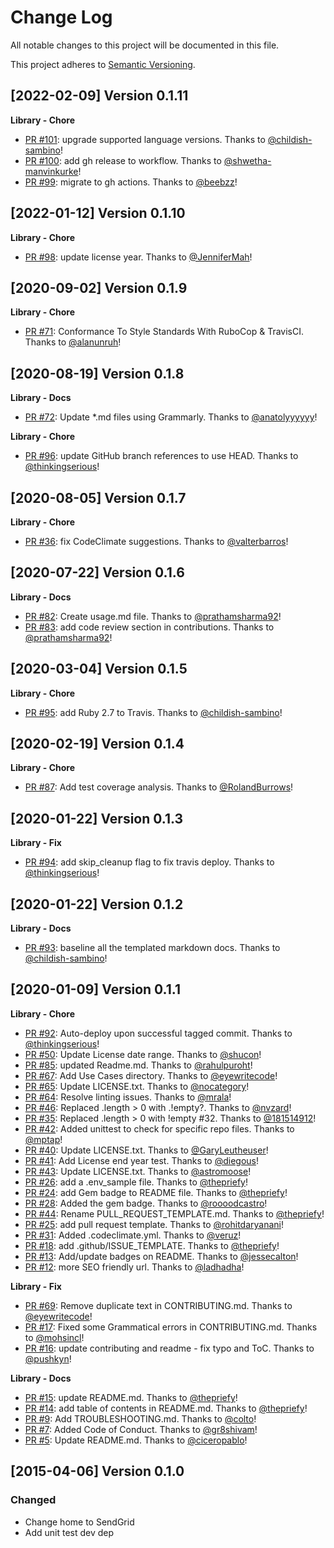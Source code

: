 # Change Log
All notable changes to this project will be documented in this file.

This project adheres to [Semantic Versioning](http://semver.org/).

[2022-02-09] Version 0.1.11
---------------------------
**Library - Chore**
- [PR #101](https://github.com/sendgrid/smtpapi-ruby/pull/101): upgrade supported language versions. Thanks to [@childish-sambino](https://github.com/childish-sambino)!
- [PR #100](https://github.com/sendgrid/smtpapi-ruby/pull/100): add gh release to workflow. Thanks to [@shwetha-manvinkurke](https://github.com/shwetha-manvinkurke)!
- [PR #99](https://github.com/sendgrid/smtpapi-ruby/pull/99): migrate to gh actions. Thanks to [@beebzz](https://github.com/beebzz)!


[2022-01-12] Version 0.1.10
---------------------------
**Library - Chore**
- [PR #98](https://github.com/sendgrid/smtpapi-ruby/pull/98): update license year. Thanks to [@JenniferMah](https://github.com/JenniferMah)!


[2020-09-02] Version 0.1.9
--------------------------
**Library - Chore**
- [PR #71](https://github.com/sendgrid/smtpapi-ruby/pull/71): Conformance To Style Standards With RuboCop & TravisCI. Thanks to [@alanunruh](https://github.com/alanunruh)!


[2020-08-19] Version 0.1.8
--------------------------
**Library - Docs**
- [PR #72](https://github.com/sendgrid/smtpapi-ruby/pull/72): Update *.md files using Grammarly. Thanks to [@anatolyyyyyy](https://github.com/anatolyyyyyy)!

**Library - Chore**
- [PR #96](https://github.com/sendgrid/smtpapi-ruby/pull/96): update GitHub branch references to use HEAD. Thanks to [@thinkingserious](https://github.com/thinkingserious)!


[2020-08-05] Version 0.1.7
--------------------------
**Library - Chore**
- [PR #36](https://github.com/sendgrid/smtpapi-ruby/pull/36): fix CodeClimate suggestions. Thanks to [@valterbarros](https://github.com/valterbarros)!


[2020-07-22] Version 0.1.6
--------------------------
**Library - Docs**
- [PR #82](https://github.com/sendgrid/smtpapi-ruby/pull/82): Create usage.md file. Thanks to [@prathamsharma92](https://github.com/prathamsharma92)!
- [PR #83](https://github.com/sendgrid/smtpapi-ruby/pull/83): add code review section in contributions. Thanks to [@prathamsharma92](https://github.com/prathamsharma92)!


[2020-03-04] Version 0.1.5
--------------------------
**Library - Chore**
- [PR #95](https://github.com/sendgrid/smtpapi-ruby/pull/95): add Ruby 2.7 to Travis. Thanks to [@childish-sambino](https://github.com/childish-sambino)!


[2020-02-19] Version 0.1.4
--------------------------
**Library - Chore**
- [PR #87](https://github.com/sendgrid/smtpapi-ruby/pull/87): Add test coverage analysis. Thanks to [@RolandBurrows](https://github.com/RolandBurrows)!


[2020-01-22] Version 0.1.3
--------------------------
**Library - Fix**
- [PR #94](https://github.com/sendgrid/smtpapi-ruby/pull/94): add skip_cleanup flag to fix travis deploy. Thanks to [@thinkingserious](https://github.com/thinkingserious)!


[2020-01-22] Version 0.1.2
--------------------------
**Library - Docs**
- [PR #93](https://github.com/sendgrid/smtpapi-ruby/pull/93): baseline all the templated markdown docs. Thanks to [@childish-sambino](https://github.com/childish-sambino)!


[2020-01-09] Version 0.1.1
--------------------------
**Library - Chore**
- [PR #92](https://github.com/sendgrid/smtpapi-ruby/pull/92): Auto-deploy upon successful tagged commit. Thanks to [@thinkingserious](https://github.com/thinkingserious)!
- [PR #50](https://github.com/sendgrid/smtpapi-ruby/pull/50): Update License date range. Thanks to [@shucon](https://github.com/shucon)!
- [PR #85](https://github.com/sendgrid/smtpapi-ruby/pull/85): updated Readme.md. Thanks to [@rahulpuroht](https://github.com/rahulpuroht)!
- [PR #67](https://github.com/sendgrid/smtpapi-ruby/pull/67): Add Use Cases directory. Thanks to [@eyewritecode](https://github.com/eyewritecode)!
- [PR #65](https://github.com/sendgrid/smtpapi-ruby/pull/65): Update LICENSE.txt. Thanks to [@nocategory](https://github.com/nocategory)!
- [PR #64](https://github.com/sendgrid/smtpapi-ruby/pull/64): Resolve linting issues. Thanks to [@mrala](https://github.com/mrala)!
- [PR #46](https://github.com/sendgrid/smtpapi-ruby/pull/46): Replaced .length > 0 with .!empty?. Thanks to [@nvzard](https://github.com/nvzard)!
- [PR #35](https://github.com/sendgrid/smtpapi-ruby/pull/35): Replaced .length > 0 with !empty #32. Thanks to [@181514912](https://github.com/181514912)!
- [PR #42](https://github.com/sendgrid/smtpapi-ruby/pull/42): Added unittest to check for specific repo files. Thanks to [@mptap](https://github.com/mptap)!
- [PR #40](https://github.com/sendgrid/smtpapi-ruby/pull/40): Update LICENSE.txt. Thanks to [@GaryLeutheuser](https://github.com/GaryLeutheuser)!
- [PR #41](https://github.com/sendgrid/smtpapi-ruby/pull/41): Add License end year test. Thanks to [@diegous](https://github.com/diegous)!
- [PR #43](https://github.com/sendgrid/smtpapi-ruby/pull/43): Update LICENSE.txt. Thanks to [@astromoose](https://github.com/astromoose)!
- [PR #26](https://github.com/sendgrid/smtpapi-ruby/pull/26): add a .env_sample file. Thanks to [@thepriefy](https://github.com/thepriefy)!
- [PR #24](https://github.com/sendgrid/smtpapi-ruby/pull/24): add Gem badge to README file. Thanks to [@thepriefy](https://github.com/thepriefy)!
- [PR #28](https://github.com/sendgrid/smtpapi-ruby/pull/28): Added the gem badge. Thanks to [@roooodcastro](https://github.com/roooodcastro)!
- [PR #44](https://github.com/sendgrid/smtpapi-ruby/pull/44): Rename PULL_REQUEST_TEMPLATE.md. Thanks to [@thepriefy](https://github.com/thepriefy)!
- [PR #25](https://github.com/sendgrid/smtpapi-ruby/pull/25): add pull request template. Thanks to [@rohitdaryanani](https://github.com/rohitdaryanani)!
- [PR #31](https://github.com/sendgrid/smtpapi-ruby/pull/31): Added .codeclimate.yml. Thanks to [@veruz](https://github.com/veruz)!
- [PR #18](https://github.com/sendgrid/smtpapi-ruby/pull/18): add .github/ISSUE_TEMPLATE. Thanks to [@thepriefy](https://github.com/thepriefy)!
- [PR #13](https://github.com/sendgrid/smtpapi-ruby/pull/13): Add/update badges on README. Thanks to [@jessecalton](https://github.com/jessecalton)!
- [PR #12](https://github.com/sendgrid/smtpapi-ruby/pull/12): more SEO friendly url. Thanks to [@ladhadha](https://github.com/ladhadha)!

**Library - Fix**
- [PR #69](https://github.com/sendgrid/smtpapi-ruby/pull/69): Remove duplicate text in CONTRIBUTING.md. Thanks to [@eyewritecode](https://github.com/eyewritecode)!
- [PR #17](https://github.com/sendgrid/smtpapi-ruby/pull/17): Fixed some Grammatical errors in CONTRIBUTING.md. Thanks to [@mohsincl](https://github.com/mohsincl)!
- [PR #16](https://github.com/sendgrid/smtpapi-ruby/pull/16): update contributing and readme - fix typo and ToC. Thanks to [@pushkyn](https://github.com/pushkyn)!

**Library - Docs**
- [PR #15](https://github.com/sendgrid/smtpapi-ruby/pull/15): update README.md. Thanks to [@thepriefy](https://github.com/thepriefy)!
- [PR #14](https://github.com/sendgrid/smtpapi-ruby/pull/14): add table of contents in README.md. Thanks to [@thepriefy](https://github.com/thepriefy)!
- [PR #9](https://github.com/sendgrid/smtpapi-ruby/pull/9): Add TROUBLESHOOTING.md. Thanks to [@colto](https://github.com/colto)!
- [PR #7](https://github.com/sendgrid/smtpapi-ruby/pull/7): Added Code of Conduct. Thanks to [@gr8shivam](https://github.com/gr8shivam)!
- [PR #5](https://github.com/sendgrid/smtpapi-ruby/pull/5): Update README.md. Thanks to [@ciceropablo](https://github.com/ciceropablo)!


[2015-04-06] Version 0.1.0
--------------------------
### Changed
- Change home to SendGrid
- Add unit test dev dep
